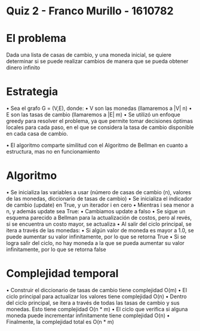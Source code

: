 # Quiz 2 - Franco Murillo - 1610782

# El problema
Dada una lista de casas de cambio, y una moneda inicial, se quiere determinar si se puede realizar cambios de manera que se pueda obtener dinero infinito

# Estrategia
• Sea el grafo G = (V,E), donde:
    • V son las monedas (llamaremos a |V| n)
    • E son las tasas de cambio (llamaremos a |E| m)
• Se utilizó un enfoque greedy para resolver el problema, ya que permite tomar decisiones óptimas locales para cada paso, en el que se considera la tasa de cambio disponible en cada casa de cambio. 

• El algoritmo comparte similitud con el Algoritmo de Bellman en cuanto a estructura, mas no en funcionamiento

# Algoritmo
• Se inicializa las variables a usar (número de casas de cambio (n), valores de las monedas, diccionario de tasas de cambio)
• Se inicializa el indicador de cambio (update) en True, y un iterador i en cero
• Mientras i sea menor a n, y además update sea True:
    • Cambiamos update a falso
    • Se sigue un esquema parecido a Bellman para la actualización de costos, pero al revés, si se encuentra un costo mayor, se actualiza 
• Al salir del ciclo principal, se itera a través de las monedas:
    • Si algún valor de moneda es mayor a 1.0, se puede aumentar su valor infinitamente, por lo que se retorna True
• Si se logra salir del ciclo, no hay moneda a la que se pueda aumentar su valor infinitamente, por lo que se retorna false    

# Complejidad temporal
• Construir el diccionario de tasas de cambio tiene complejidad O(m)
• El ciclo principal para actualizar los valores tiene complejidad O(n)
    • Dentro del ciclo principal, se itera a través de todas las tasas de cambio y sus monedas. Esto tiene complejidad O(n * m)
• El ciclo que verifica si alguna moneda puede incrementar infinitamente tiene complejidad O(n)
• Finalmente, la complejidad total es O(n * m)
